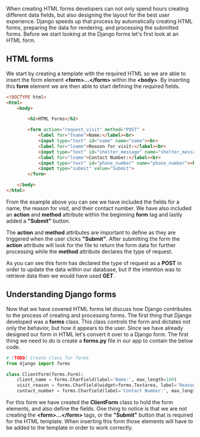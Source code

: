 When creating HTML forms developers can not only spend hours creating different data fields, but also designing the layout for the best user experience. Django speeds up that process by automatically creating HTML forms, preparing the data for rendering, and processing the submitted forms. Before we start looking at the Django forms let's first look at an HTML form.

## HTML forms

We start by creating a template with the required HTML so we are able to insert the form element **\<form>...\</form>** within the **\<body>**. By inserting this **form** element we are then able to start defining the required fields.

```html
<!DOCTYPE html>
<html>
    <body>

        <h2>HTML Forms</h2>

        <form action="request_visit" method="POST" >
            <label for="fname">Name:</label><br>
            <input type="text" id="name" name="name"><br>
            <label for="lname">Reason for visit:</label><br>
            <input type="text" id="shelter_message" name="shelter_message"><br>
            <label for="lname">Contact Number:</label><br>
            <input type="text" id="phone_number" name="phone_number"><br><br>
            <input type="submit" value="Submit">
        </form> 

    </body>
</html>
```
From the example above you can see we have included the fields for a name, the reason for visit, and their contact number. We have also included an **action** and **method** attribute within the beginning **form** tag and lastly added a **"Submit"** button.

The **action** and **method** attributes are important to define as they are triggered when the user clicks **"Submit"**. After submitting the form the **action** attribute will look for the file to return the form data for further processing while the **method** attribute declares the type of request. 

As you can see this form has declared the type of request as a **POST** in order to update the data within our database, but if the intention was to retrieve data then we would have used **GET**.

## Understanding Django forms

Now that we have covered HTML forms let discuss how Django contributes to the process of creating and processing forms. The first thing that Django developed was a **forms** class. This class controls the form and dictates not only the behavior, but how it appears to the user. Since we have already designed our form in HTML let's convert it over to a Django form. The first thing we need to do is create a **forms.py** file in our app to contain the below code.

```python
# [TODO] Create class for forms
from django import forms

class ClientForm(forms.Form):
    client_name = forms.CharField(label='Name:', max_length=100)
    visit_reason = forms.CharField(widget=forms.Textarea, label='Reason for visit:', max_length=100)
    contact_number = forms.CharField(label='Contact Number:', max_length=100)
```
For this form we have created the **ClientForm** class to hold the form elements, and also define the fields. One thing to notice is that we are not creating the **\<form>...\</form>** tags, or the **"Submit"** button that is required for the HTML template. When inserting this form those elements will have to be added to the template in order to work correctly.